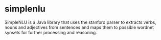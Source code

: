 # simplenlu
SimpleNLU is a Java library that uses the stanford parser to extracts verbs, nouns and adjectives from sentences and maps them to possible wordnet synsets for further processing and reasoning.
